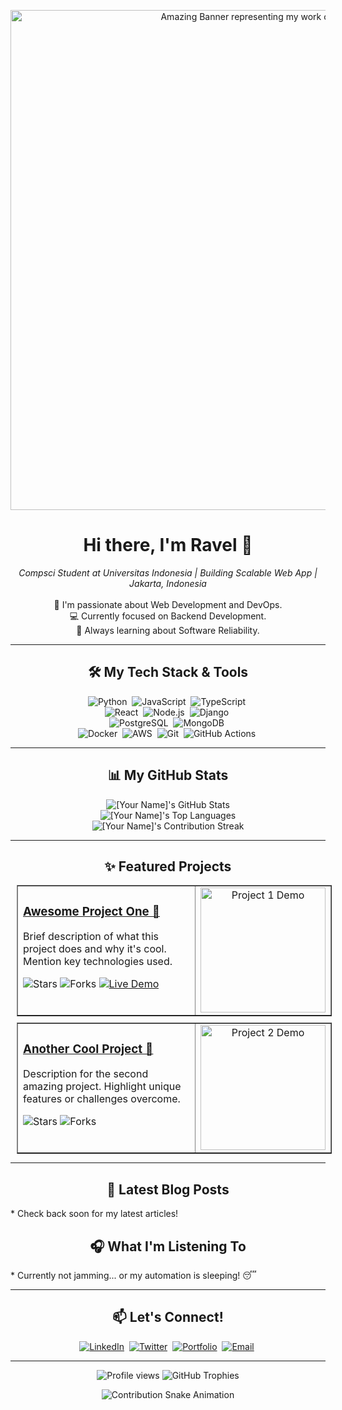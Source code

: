 <!-- 
Hey there! Thanks for checking out my profile's source code. 
Feel free to get inspired, but remember to make your profile uniquely *yours*! 
-->

<!-- Header Banner -->
<p align="center">
  <img src="" alt="Amazing Banner representing my work or interests" width="800"/> 
  <!-- Find/Create banners via Canva, Figma, or generative AI. Keep size reasonable. -->
</p>

<!-- Introduction -->
<h1 align="center">Hi there, I'm Ravel 👋</h1>
<p align="center">
  <em>Compsci Student at Universitas Indonesia | Building Scalable Web App | Jakarta, Indonesia </em>
  <br />
  <br />
  🚀 I'm passionate about Web Development and DevOps.
  <br />
  💻 Currently focused on Backend Development.
  <br />
  🌱 Always learning about Software Reliability.
  <br />
</p>

---

<!-- Skills Section -->
<h2 align="center">🛠️ My Tech Stack & Tools</h2>
<p align="center">
  <!-- Languages -->
  <img src="https://img.shields.io/badge/Python-3776AB?style=for-the-badge&logo=python&logoColor=white" alt="Python"/> 
  <img src="https://img.shields.io/badge/JavaScript-F7DF1E?style=for-the-badge&logo=javascript&logoColor=black" alt="JavaScript"/> 
  <img src="https://img.shields.io/badge/TypeScript-3178C6?style=for-the-badge&logo=typescript&logoColor=white" alt="TypeScript"/> 
  <!-- Add more languages -->
  <br/>
  <!-- Frameworks/Libraries -->
  <img src="https://img.shields.io/badge/React-61DAFB?style=for-the-badge&logo=react&logoColor=black" alt="React"/> 
  <img src="https://img.shields.io/badge/Node.js-339933?style=for-the-badge&logo=nodedotjs&logoColor=white" alt="Node.js"/> 
  <img src="https://img.shields.io/badge/Django-092E20?style=for-the-badge&logo=django&logoColor=white" alt="Django"/> 
  <!-- Add more frameworks -->
  <br/>
  <!-- Databases -->
  <img src="https://img.shields.io/badge/PostgreSQL-4169E1?style=for-the-badge&logo=postgresql&logoColor=white" alt="PostgreSQL"/> 
  <img src="https://img.shields.io/badge/MongoDB-47A248?style=for-the-badge&logo=mongodb&logoColor=white" alt="MongoDB"/> 
  <!-- Add more databases -->
  <br/>
  <!-- Tools/Platforms -->
  <img src="https://img.shields.io/badge/Docker-2496ED?style=for-the-badge&logo=docker&logoColor=white" alt="Docker"/> 
  <img src="https://img.shields.io/badge/AWS-232F3E?style=for-the-badge&logo=amazonaws&logoColor=white" alt="AWS"/> 
  <img src="https://img.shields.io/badge/Git-F05032?style=for-the-badge&logo=git&logoColor=white" alt="Git"/> 
  <img src="https://img.shields.io/badge/GitHub_Actions-2088FF?style=for-the-badge&logo=githubactions&logoColor=white" alt="GitHub Actions"/> 
  <!-- Add more tools -->
</p>
<!-- Find more icons at: https://shields.io/ or https://devicon.dev/ -->

---

<!-- GitHub Stats -->
<h2 align="center">📊 My GitHub Stats</h2>
<p align="center">
  <!-- Option 1: Standard Stats Card -->
  <img src="https://github-readme-stats.vercel.app/api?username=[YOUR_GITHUB_USERNAME]&show_icons=true&theme=radical&hide_border=true&count_private=true" alt="[Your Name]'s GitHub Stats"/>
  <br/>
  <!-- Option 2: Top Languages Card -->
  <img src="https://github-readme-stats.vercel.app/api/top-langs/?username=[YOUR_GITHUB_USERNAME]&layout=compact&theme=radical&hide_border=true" alt="[Your Name]'s Top Languages"/>
  <br/>
  <!-- Option 3: Streak Stats -->
  <img src="https://github-readme-streak-stats.herokuapp.com/?user=[YOUR_GITHUB_USERNAME]&theme=radical&hide_border=true" alt="[Your Name]'s Contribution Streak"/>
</p>
<!-- Customize themes and options here: https://github.com/anuraghazra/github-readme-stats -->
<!-- Customize streak stats here: https://github.com/DenverCoder1/github-readme-streak-stats -->

---

<!-- Featured Projects -->
<h2 align="center">✨ Featured Projects</h2>
<div align="center">
  <!-- Project 1 -->
  <table border="1" style="border-collapse: collapse; margin: 10px;">
    <tr>
      <td width="60%" valign="top">
        <h3><a href="[PROJECT_1_REPO_URL]">Awesome Project One 🌟</a></h3>
        <p>Brief description of what this project does and why it's cool. Mention key technologies used.</p>
        <p>
          <!-- Add relevant badges (e.g., build status, license, stars) -->
          <img src="https://img.shields.io/github/stars/[YOUR_GITHUB_USERNAME]/[PROJECT_1_REPO_NAME]?style=social" alt="Stars"/>
          <img src="https://img.shields.io/github/forks/[YOUR_GITHUB_USERNAME]/[PROJECT_1_REPO_NAME]?style=social" alt="Forks"/>
          <!-- Maybe a deployment link badge -->
          <a href="[PROJECT_1_LIVE_URL_IF_ANY]"><img src="https://img.shields.io/badge/Live Demo-亮绿?style=flat-square" alt="Live Demo"/></a> 
        </p>
      </td>
      <td width="40%" align="center">
        <!-- Optional: Add a GIF or Screenshot -->
        <img src="[PROJECT_1_IMAGE_OR_GIF_URL]" alt="Project 1 Demo" width="200"/>
      </td>
    </tr>
  </table>
  <!-- Project 2 -->
  <table border="1" style="border-collapse: collapse; margin: 10px;">
    <tr>
      <td width="60%" valign="top">
        <h3><a href="[PROJECT_2_REPO_URL]">Another Cool Project 🚀</a></h3>
        <p>Description for the second amazing project. Highlight unique features or challenges overcome.</p>
         <p>
          <img src="https://img.shields.io/github/stars/[YOUR_GITHUB_USERNAME]/[PROJECT_2_REPO_NAME]?style=social" alt="Stars"/>
          <img src="https://img.shields.io/github/forks/[YOUR_GITHUB_USERNAME]/[PROJECT_2_REPO_NAME]?style=social" alt="Forks"/>
        </p>
      </td>
      <td width="40%" align="center">
        <img src="[PROJECT_2_IMAGE_OR_GIF_URL]" alt="Project 2 Demo" width="200"/>
      </td>
    </tr>
  </table>
  <!-- Add more projects as needed -->
</div>

---

<!-- Dynamic Content Section (Optional but Astonishing!) -->
<!-- Use GitHub Actions to update this section automatically -->
<h2 align="center">📰 Latest Blog Posts</h2>
<!-- BLOG-POST-LIST:START -->
<!-- This list will be dynamically updated by a GitHub Action -->
*   Check back soon for my latest articles!
<!-- BLOG-POST-LIST:END -->

<h2 align="center">🎧 What I'm Listening To</h2>
<!-- SPOTIFY-NOW-PLAYING:START -->
<!-- This will be updated by a GitHub Action or use a service like https://github.com/novatorem/github-profile-music-player -->
*   Currently not jamming... or my automation is sleeping! 😴
<!-- SPOTIFY-NOW-PLAYING:END -->

<!-- You'll need to set up GitHub Actions workflows for these. See below for links. -->

---

<!-- Connectivity -->
<h2 align="center">📫 Let's Connect!</h2>
<p align="center">
  <a href="https://linkedin.com/in/[YOUR_LINKEDIN_USERNAME]" target="_blank"><img src="https://img.shields.io/badge/LinkedIn-0A66C2?style=for-the-badge&logo=linkedin&logoColor=white" alt="LinkedIn"/></a> 
  <a href="https://twitter.com/[YOUR_TWITTER_USERNAME]" target="_blank"><img src="https://img.shields.io/badge/Twitter-1DA1F2?style=for-the-badge&logo=twitter&logoColor=white" alt="Twitter"/></a> 
  <a href="[YOUR_PORTFOLIO_URL]" target="_blank"><img src="https://img.shields.io/badge/Portfolio-YourColor?style=for-the-badge&logo=YourLogo&logoColor=white" alt="Portfolio"/></a>  
  <!-- Find suitable logo names on simpleicons.org -->
  <a href="mailto:[YOUR_EMAIL_ADDRESS]"><img src="https://img.shields.io/badge/Email-D14836?style=for-the-badge&logo=gmail&logoColor=white" alt="Email"/></a> 
  <!-- Add other relevant links -->
</p>

---

<!-- Optional Footer -->
<p align="center">
  <!-- Profile Views Counter -->
  <img src="https://komarev.com/ghpvc/?username=[YOUR_GITHUB_USERNAME]&label=Profile%20Views&color=blueviolet&style=flat-square" alt="Profile views"/>
  <!-- GitHub Trophies -->
  <img src="https://github-profile-trophy.vercel.app/?username=[YOUR_GITHUB_USERNAME]&theme=radical&no-frame=true&margin-w=15&margin-h=15" alt="GitHub Trophies"/>
</p>

<!-- WakaTime Stats (If you use WakaTime) -->
<!-- <p align="center">
  <img src="https://github-readme-stats.vercel.app/api/wakatime?username=[YOUR_WAKATIME_USERNAME]&layout=compact&theme=radical&hide_border=true" alt="WakaTime Stats"/>
</p> -->

<!-- Contribution Graph Snake -->
<p align="center">
  <img src="https://raw.githubusercontent.com/[YOUR_GITHUB_USERNAME]/[YOUR_GITHUB_USERNAME]/output/github-contribution-grid-snake.svg" alt="Contribution Snake Animation"/>
</p>
<!-- Needs setup: https://github.com/platane/snk -->
